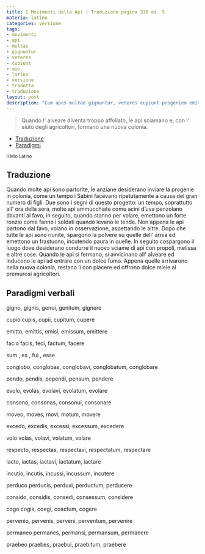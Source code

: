 ```yaml
---
title: I Movimenti delle Api | Traduzione pagina 338 es. 5
materia: latino
categories: versione
tags:
- movimenti
- api
- multae
- gignuntur
- veteres
- cupiunt
- mio
- latino
- versione
- tradotta
- traduzione
layout: post
description: "Cum apes multae gignuntur, veteres cupiunt progeniem emittere in coloniam. Traduzione versione numero 5 pagina 338 dal Latino."
---
```

> Quando l' alveare diventa troppo affollato, le api sciamano e, con l' aiuto degli agricoltori, formano una nuova colonia.

- [Traduzione](#traduzione)
- [Paradigmi](#paradigmi)


<sub> Il Mio Latino </sub>

## Traduzione <a name="traduzione">

Quando molte api sono partorite, le anziane desiderano inviare la progenie in colonia, come un tempo i Sabini facevano ripetutamente a causa del gran numero di figli. Due sono i segni di questo progetto: un tempo, soprattutto all' ora della sera, molte api ammucchiate come acini d’uva penzolano davanti al favo, in seguito, quando stanno per volare, emettono un forte ronzio come fanno i soldati quando levano le tende. Non appena le api partono dal favo, volano in osservazione, aspettando le altre. Dopo che tutte le api sono riunite, spargono la polvere su quelle dell' arnia ed emettono un frastuono, incutendo paura in quelle. In seguito cospargono il luogo dove desiderano condurre il nuovo sciame di api con propoli, melissa e altre cose. Quando le api si fermano, si avvicinano all' alveare ed inducono le api ad entrare con un dolce fumo. Appena quelle arrivarono nella nuova colonia, restano lì con piacere ed offrono dolce miele ai premurosi agricoltori.

## Paradigmi verbali<a name="paradigmi">

gigno, gignis, genui, genitum, gignere

cupio cupis, cupii, cupitum, cupere

emitto, emittis, emisi, emissum, emittere

facio facis, feci, factum, facere

sum , es , fui , esse

conglobo, conglobas, conglobavi, conglobatum, conglobare

pendo, pendis, pependi, pensum, pendere

evolo, evolas, evolavi, evolatum, evolare

consono, consonas, consonui, consonare

moveo, moves, movi, motum, movere

excedo, excedis, excessi, excessum, excedere

volo volas, volavi, volatum, volare

respecto, respectas, respectavi, respectatum, respectare

iacto, iactas, iactavi, iactatum, iactare

incutio, incutis, incussi, incussum, incutere

perduco perducis, perduxi, perductum, perducere

consido, considis, consedi, consessum, considere

cogo cogis, coegi, coactum, cogere

pervenio, pervenis, perveni, perventum, pervenire

permaneo permanes, permansi, permansum, permanere

praebeo praebes, praebui, praebitum, praebere
